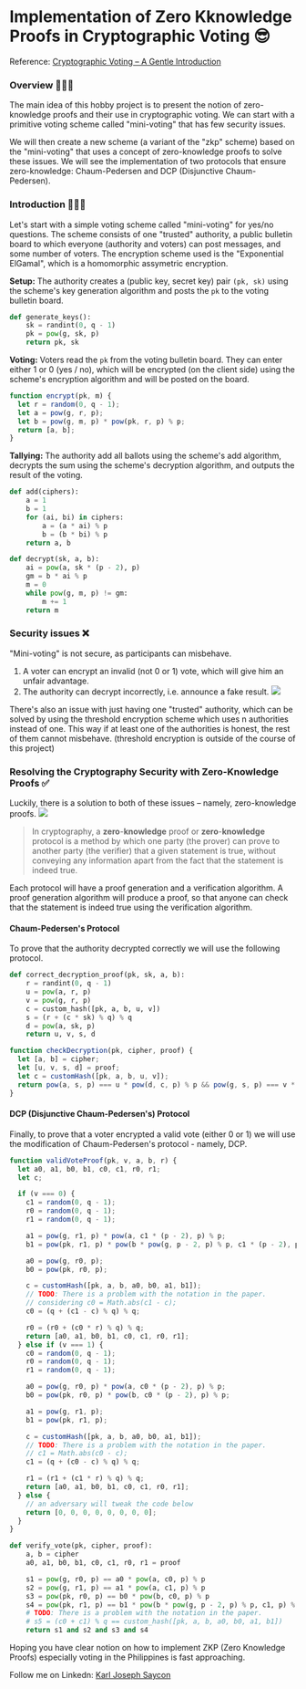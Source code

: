 # Implementation of Zero Kknowledge Proofs in Cryptographic Voting 😎

Reference: [Cryptographic Voting – A Gentle Introduction](https://eprint.iacr.org/2016/765.pdf)

### Overview 👨🏻‍💻

The main idea of this hobby project is to present the notion of zero-knowledge proofs and their use in cryptographic voting. We can start with a primitive voting scheme called "mini-voting" that has few security issues. 

We will then create a new scheme (a variant of the "zkp" scheme) based on the "mini-voting" that uses a concept of zero-knowledge proofs to solve these issues. We will see the implementation of two protocols that ensure zero-knowledge: Chaum-Pedersen and DCP (Disjunctive Chaum-Pedersen).

### Introduction 👨🏻‍💻

Let's start with a simple voting scheme called "mini-voting" for yes/no questions. The scheme consists of one "trusted" authority, a public bulletin board to which everyone (authority and voters) can post messages, and some number of voters. The encryption scheme used is the "Exponential ElGamal", which is a homomorphic assymetric encryption.

**Setup:** The authority creates a (public key, secret key) pair `(pk, sk)` using the scheme's key generation algorithm and posts the `pk` to the voting bulletin board. 

```python
def generate_keys():
    sk = randint(0, q - 1)
    pk = pow(g, sk, p)
    return pk, sk
```

**Voting:** Voters read the `pk` from the voting bulletin board. They can enter either 1 or 0 (yes / no), which will be encrypted (on the client side) using the scheme's encryption algorithm and will be posted on the board.

```js
function encrypt(pk, m) {
  let r = random(0, q - 1);
  let a = pow(g, r, p);
  let b = pow(g, m, p) * pow(pk, r, p) % p;
  return [a, b];
}
```

**Tallying:** The authority add all ballots using the scheme's add algorithm, decrypts the sum using the scheme's decryption algorithm, and outputs the result of the voting.

```python
def add(ciphers):
    a = 1
    b = 1
    for (ai, bi) in ciphers:
        a = (a * ai) % p
        b = (b * bi) % p
    return a, b
```

```python
def decrypt(sk, a, b):
    ai = pow(a, sk * (p - 2), p)
    gm = b * ai % p
    m = 0
    while pow(g, m, p) != gm:
        m += 1
    return m
```

### Security issues ❌

"Mini-voting" is not secure, as participants can misbehave.

1. A voter can encrypt an invalid (not 0 or 1) vote, which will give him an unfair advantage.
2. The authority can decrypt incorrectly, i.e. announce a fake result.
![](https://raw.githubusercontent.com/ninjakwarl/Zero_Knowledge_Proof-CyrptographicVoting/main/assets/1.gif)

There's also an issue with just having one "trusted" authority, which can be solved by using the threshold encryption scheme which uses n authorities instead of one. This way if at least one of the authorities is honest, the rest of them cannot misbehave. (threshold encryption is outside of the course of this project)

### Resolving the Cryptography Security with Zero-Knowledge Proofs ✅

Luckily, there is a solution to both of these issues – namely, zero-knowledge proofs.
![](https://raw.githubusercontent.com/ninjakwarl/Zero_Knowledge_Proof-CyrptographicVoting/main/assets/2.gif)

> In cryptography, a **zero**-**knowledge** proof or **zero**-**knowledge** protocol is a method by which one party (the prover) can prove to another party (the verifier) that a given statement is true, without conveying any information apart from the fact that the statement is indeed true.

Each protocol will have a proof generation and a verification algorithm. A proof generation algorithm will produce a proof, so that anyone can check that the statement is indeed true using the verification algorithm.

#### Chaum-Pedersen's Protocol

To prove that the authority decrypted correctly we will use the following protocol.

```python
def correct_decryption_proof(pk, sk, a, b):
    r = randint(0, q - 1)
    u = pow(a, r, p)
    v = pow(g, r, p)
    c = custom_hash([pk, a, b, u, v])
    s = (r + (c * sk) % q) % q
    d = pow(a, sk, p)
    return u, v, s, d
```

```js
function checkDecryption(pk, cipher, proof) {
  let [a, b] = cipher;
  let [u, v, s, d] = proof;
  let c = customHash([pk, a, b, u, v]);
  return pow(a, s, p) === u * pow(d, c, p) % p && pow(g, s, p) === v * pow(pk, c, p) % p;
}
```

#### DCP (Disjunctive Chaum-Pedersen's) Protocol

Finally, to prove that a voter encrypted a valid vote (either 0 or 1) we will use the modification of Chaum-Pedersen's protocol - namely, DCP.

```js
function validVoteProof(pk, v, a, b, r) {
  let a0, a1, b0, b1, c0, c1, r0, r1;
  let c;

  if (v === 0) {
    c1 = random(0, q - 1);
    r0 = random(0, q - 1);
    r1 = random(0, q - 1);

    a1 = pow(g, r1, p) * pow(a, c1 * (p - 2), p) % p;
    b1 = pow(pk, r1, p) * pow(b * pow(g, p - 2, p) % p, c1 * (p - 2), p) % p;

    a0 = pow(g, r0, p);
    b0 = pow(pk, r0, p);

    c = customHash([pk, a, b, a0, b0, a1, b1]);
    // TODO: There is a problem with the notation in the paper.
    // considering c0 = Math.abs(c1 - c);
    c0 = (q + (c1 - c) % q) % q;

    r0 = (r0 + (c0 * r) % q) % q;
    return [a0, a1, b0, b1, c0, c1, r0, r1];
  } else if (v === 1) {
    c0 = random(0, q - 1);
    r0 = random(0, q - 1);
    r1 = random(0, q - 1);

    a0 = pow(g, r0, p) * pow(a, c0 * (p - 2), p) % p;
    b0 = pow(pk, r0, p) * pow(b, c0 * (p - 2), p) % p;

    a1 = pow(g, r1, p);
    b1 = pow(pk, r1, p);

    c = customHash([pk, a, b, a0, b0, a1, b1]);
    // TODO: There is a problem with the notation in the paper.
    // c1 = Math.abs(c0 - c);
    c1 = (q + (c0 - c) % q) % q;

    r1 = (r1 + (c1 * r) % q) % q;
    return [a0, a1, b0, b1, c0, c1, r0, r1];
  } else {
    // an adversary will tweak the code below
    return [0, 0, 0, 0, 0, 0, 0, 0];
  }
}
```

```python
def verify_vote(pk, cipher, proof):
    a, b = cipher
    a0, a1, b0, b1, c0, c1, r0, r1 = proof

    s1 = pow(g, r0, p) == a0 * pow(a, c0, p) % p
    s2 = pow(g, r1, p) == a1 * pow(a, c1, p) % p
    s3 = pow(pk, r0, p) == b0 * pow(b, c0, p) % p
    s4 = pow(pk, r1, p) == b1 * pow(b * pow(g, p - 2, p) % p, c1, p) % p
    # TODO: There is a problem with the notation in the paper.
    # s5 = (c0 + c1) % q == custom_hash([pk, a, b, a0, b0, a1, b1])
    return s1 and s2 and s3 and s4
```

Hoping you have clear notion on how to implement ZKP (Zero Knowledge Proofs) especially voting in the Philippines is fast approaching.

Follow me on Linkedn: [Karl Joseph Saycon](https://www.linkedin.com/in/karl-joseph-saycon-827253b7/)
